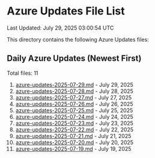 # Azure Updates File List

Last Updated: July 29, 2025 03:00:54 UTC

This directory contains the following Azure Updates files:

## Daily Azure Updates (Newest First)

Total files: 11

1. [azure-updates-2025-07-29.md](./azure-updates-2025-07-29.md) - July 29, 2025
2. [azure-updates-2025-07-28.md](./azure-updates-2025-07-28.md) - July 28, 2025
3. [azure-updates-2025-07-27.md](./azure-updates-2025-07-27.md) - July 27, 2025
4. [azure-updates-2025-07-26.md](./azure-updates-2025-07-26.md) - July 26, 2025
5. [azure-updates-2025-07-25.md](./azure-updates-2025-07-25.md) - July 25, 2025
6. [azure-updates-2025-07-24.md](./azure-updates-2025-07-24.md) - July 24, 2025
7. [azure-updates-2025-07-23.md](./azure-updates-2025-07-23.md) - July 23, 2025
8. [azure-updates-2025-07-22.md](./azure-updates-2025-07-22.md) - July 22, 2025
9. [azure-updates-2025-07-21.md](./azure-updates-2025-07-21.md) - July 21, 2025
10. [azure-updates-2025-07-20.md](./azure-updates-2025-07-20.md) - July 20, 2025
11. [azure-updates-2025-07-19.md](./azure-updates-2025-07-19.md) - July 19, 2025
